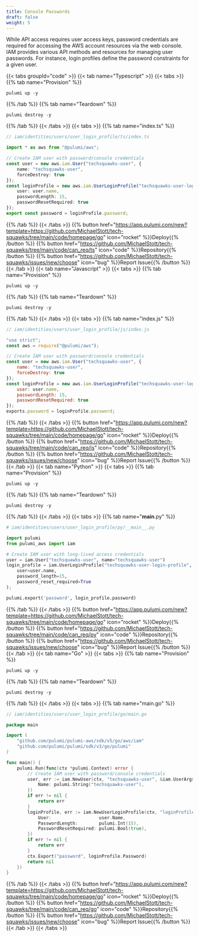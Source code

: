 ```yaml
---
title: Console Passwords
draft: false
weight: 5
---
```


While API access requires user access keys, password credentials are required for accessing the AWS account resources via the web console. IAM provides various API methods and resources for managing user passwords. For instance, login profiles define the password constraints for a given user.

{{< tabs groupId="code" >}}
{{< tab name="Typescript" >}}
{{< tabs >}}
{{% tab name="Provision" %}}
```
pulumi up -y
```
{{% /tab %}}
{{% tab name="Teardown" %}}
```
pulumi destroy -y
```
{{% /tab %}}
{{< /tabs >}}
{{< tabs >}}
{{% tab name="index.ts" %}}
```ts
// iam/identities/users/user_login_profile/ts/index.ts

import * as aws from "@pulumi/aws";

// Create IAM user with password/console credentials
const user = new aws.iam.User("techsquawks-user", {
    name: "techsquawks-user",
    forceDestroy: true
});
const loginProfile = new aws.iam.UserLoginProfile("techsquawks-user-login-profile", {
    user: user.name,
    passwordLength: 15,
    passwordResetRequired: true
});
export const password = loginProfile.password;

```
{{% /tab %}}
{{< /tabs >}}
{{% button href="https://app.pulumi.com/new?template=https://github.com/MichaelStott/tech-squawks/tree/main/code/homepage/go" icon="rocket" %}}Deploy{{% /button %}}
{{% button href="https://github.com/MichaelStott/tech-squawks/tree/main/code/can_req/ts" icon="code" %}}Repository{{% /button %}}
{{% button href="https://github.com/MichaelStott/tech-squawks/issues/new/choose" icon="bug" %}}Report Issue{{% /button %}}
{{< /tab >}}
{{< tab name="Javascript" >}}
{{< tabs >}}
{{% tab name="Provision" %}}
```
pulumi up -y
```
{{% /tab %}}
{{% tab name="Teardown" %}}
```
pulumi destroy -y
```
{{% /tab %}}
{{< /tabs >}}
{{< tabs >}}
{{% tab name="index.js" %}}
```js
// iam/identities/users/user_login_profile/js/index.js

"use strict";
const aws = require("@pulumi/aws");

// Create IAM user with password/console credentials
const user = new aws.iam.User("techsquawks-user", {
    name: "techsquawks-user",
    forceDestroy: true
});
const loginProfile = new aws.iam.UserLoginProfile("techsquawks-user-login-profile", {
    user: user.name,
    passwordLength: 15,
    passwordResetRequired: true
});
exports.password = loginProfile.password;

```
{{% /tab %}}
{{< /tabs >}}
{{% button href="https://app.pulumi.com/new?template=https://github.com/MichaelStott/tech-squawks/tree/main/code/homepage/go" icon="rocket" %}}Deploy{{% /button %}}
{{% button href="https://github.com/MichaelStott/tech-squawks/tree/main/code/can_req/js" icon="code" %}}Repository{{% /button %}}
{{% button href="https://github.com/MichaelStott/tech-squawks/issues/new/choose" icon="bug" %}}Report Issue{{% /button %}}
{{< /tab >}}
{{< tab name="Python" >}}
{{< tabs >}}
{{% tab name="Provision" %}}
```
pulumi up -y
```
{{% /tab %}}
{{% tab name="Teardown" %}}
```
pulumi destroy -y
```
{{% /tab %}}
{{< /tabs >}}
{{< tabs >}}
{{% tab name="__main__.py" %}}
```py
# iam/identities/users/user_login_profile/py/__main__.py

import pulumi
from pulumi_aws import iam

# Create IAM user with long-lived access credentials
user = iam.User("techsquawks-user", name="techsquawks-user")
login_profile = iam.UserLoginProfile("techsquawks-user-login-profile",
    user=user.name,
    password_length=15,
    password_reset_required=True
);

pulumi.export('password', login_profile.password)

```
{{% /tab %}}
{{< /tabs >}}
{{% button href="https://app.pulumi.com/new?template=https://github.com/MichaelStott/tech-squawks/tree/main/code/homepage/go" icon="rocket" %}}Deploy{{% /button %}}
{{% button href="https://github.com/MichaelStott/tech-squawks/tree/main/code/can_req/py" icon="code" %}}Repository{{% /button %}}
{{% button href="https://github.com/MichaelStott/tech-squawks/issues/new/choose" icon="bug" %}}Report Issue{{% /button %}}
{{< /tab >}}
{{< tab name="Go" >}}
{{< tabs >}}
{{% tab name="Provision" %}}
```
pulumi up -y
```
{{% /tab %}}
{{% tab name="Teardown" %}}
```
pulumi destroy -y
```
{{% /tab %}}
{{< /tabs >}}
{{< tabs >}}
{{% tab name="main.go" %}}
```go
// iam/identities/users/user_login_profile/go/main.go

package main

import (
	"github.com/pulumi/pulumi-aws/sdk/v5/go/aws/iam"
	"github.com/pulumi/pulumi/sdk/v3/go/pulumi"
)

func main() {
	pulumi.Run(func(ctx *pulumi.Context) error {
		// Create IAM user with password/console credentials
		user, err := iam.NewUser(ctx, "techsquawks-user", &iam.UserArgs{
			Name: pulumi.String("techsquawks-user"),
		})
		if err != nil {
			return err
		}
		loginProfile, err := iam.NewUserLoginProfile(ctx, "loginProfile", &iam.UserLoginProfileArgs{
			User:                  user.Name,
			PasswordLength:        pulumi.Int(15),
			PasswordResetRequired: pulumi.Bool(true),
		})
		if err != nil {
			return err
		}
		ctx.Export("password", loginProfile.Password)
		return nil
	})
}

```
{{% /tab %}}
{{< /tabs >}}
{{% button href="https://app.pulumi.com/new?template=https://github.com/MichaelStott/tech-squawks/tree/main/code/homepage/go" icon="rocket" %}}Deploy{{% /button %}}
{{% button href="https://github.com/MichaelStott/tech-squawks/tree/main/code/can_req/go" icon="code" %}}Repository{{% /button %}}
{{% button href="https://github.com/MichaelStott/tech-squawks/issues/new/choose" icon="bug" %}}Report Issue{{% /button %}}
{{< /tab >}}
{{< /tabs >}}